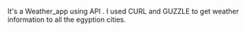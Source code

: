 It's a Weather_app using API . I used CURL and GUZZLE to get weather information to all the egyption cities.
